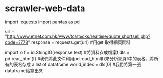 # scrawler-web-data

import requests
import pandas as pd

url = "http://www.etnet.com.hk/www/tc/stocks/realtime/quote_shortsell.php?code=2778"
response = requests.get(url) #用get 取得網頁資料

import io
f = io.StringIO(response.text) #將資料存成檔案f
dfs = pd.read_html(f) #我們將此文件利用pd.read_html(f)來分析網頁f中的表格，將所有的表格存成 a list of dataframe
world_index = dfs[0] #我們將第一張dataframe給拿出來

